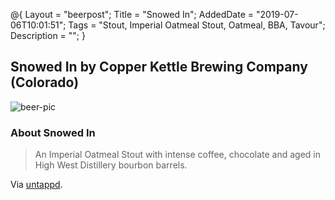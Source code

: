 @{
 Layout = "beerpost";
 Title = "Snowed In";
 AddedDate = "2019-07-06T10:01:51";
 Tags = "Stout, Imperial Oatmeal Stout, Oatmeal, BBA, Tavour";
 Description = "";
 }
 

## Snowed In by Copper Kettle Brewing Company (Colorado)

![beer-pic]

### About Snowed In

> An Imperial Oatmeal Stout with intense coffee, chocolate and aged in High West Distillery bourbon barrels.

Via [untappd][untappd-url].

[untappd-url]: <https://untappd.com//b/copper-kettle-brewing-company-colorado-snowed-in/522835>
[beer-pic]: https://jasonpowley.com/assets/img/2019-07-06-snowed-in.jpeg "Snowed In by Copper Kettle Brewing Company (Colorado)"
